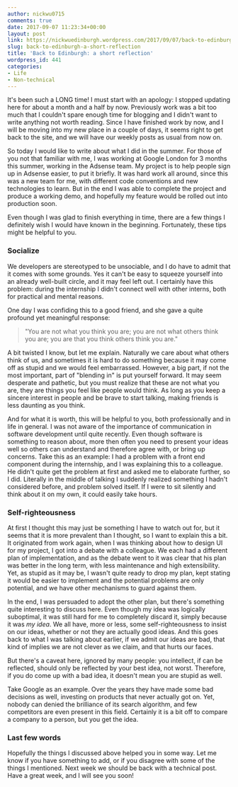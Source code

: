 ```yaml
---
author: nickwu0715
comments: true
date: 2017-09-07 11:23:34+00:00
layout: post
link: https://nickwuedinburgh.wordpress.com/2017/09/07/back-to-edinburgh-a-short-reflection/
slug: back-to-edinburgh-a-short-reflection
title: 'Back to Edinburgh: a short reflection'
wordpress_id: 441
categories:
- Life
- Non-technical
---
```


It's been such a LONG time! I must start with an apology: I stopped updating here for about a month and a half by now. Previously work was a bit too much that I couldn't spare enough time for blogging and I didn't want to write anything not worth reading. Since I have finished work by now, and I will be moving into my new place in a couple of days, it seems right to get back to the site, and we will have our weekly posts as usual from now on.

So today I would like to write about what I did in the summer. For those of you not that familiar with me, I was working at Google London for 3 months this summer, working in the Adsense team. My project is to help people sign up in Adsense easier, to put it briefly. It was hard work all around, since this was a new team for me, with different code conventions and new technologies to learn. But in the end I was able to complete the project and produce a working demo, and hopefully my feature would be rolled out into production soon.

Even though I was glad to finish everything in time, there are a few things I definitely wish I would have known in the beginning. Fortunately, these tips might be helpful to you.



### Socialize



We developers are stereotyped to be unsociable, and I do have to admit that it comes with some grounds. Yes it can't be easy to squeeze yourself into an already well-built circle, and it may feel left out. I certainly have this problem: during the internship I didn't connect well with other interns, both for practical and mental reasons.

One day I was confiding this to a good friend, and she gave a quite profound yet meaningful response:



<blockquote>"You are not what you think you are; you are not what others think you are; you are that you think others think you are."</blockquote>



A bit twisted I know, but let me explain. Naturally we care about what others think of us, and sometimes it is hard to do something because it may come off as stupid and we would feel embarrassed. However, a big part, if not the most important, part of "blending in" is put yourself forward. It may seem desperate and pathetic, but you must realize that these are not what you are, they are things you feel like people would think. As long as you keep a sincere interest in people and be brave to start talking, making friends is less daunting as you think.

And for what it is worth, this will be helpful to you, both professionally and in life in general. I was not aware of the importance of communication in software development until quite recently. Even though software is something to reason about, more then often you need to present your ideas well so others can understand and therefore agree with, or bring up concerns. Take this as an example: I had a problem with a front end component during the internship, and I was explaining this to a colleague. He didn't quite get the problem at first and asked me to elaborate further, so I did. Literally in the middle of talking I suddenly realized something I hadn't considered before, and problem solved itself. If I were to sit silently and think about it on my own, it could easily take hours.



### Self-righteousness



At first I thought this may just be something I have to watch out for, but it seems that it is more prevalent than I thought, so I want to explain this a bit. It originated from work again, when I was thinking about how to design UI for my project, I got into a debate with a colleague. We each had a different plan of implementation, and as the debate went to it was clear that his plan was better in the long term, with less maintenance and high extensibility. Yet, as stupid as it may be, I wasn't quite ready to drop my plan, kept stating it would be easier to implement and the potential problems are only potential, and we have other mechanisms to guard against them.

In the end, I was persuaded to adopt the other plan, but there's something quite interesting to discuss here. Even though my idea was logically suboptimal, it was still hard for me to completely discard it, simply because it was _my idea_. We all have, more or less, some self-righteousness to insist on our ideas, whether or not they are actually good ideas. And this goes back to what I was talking about earlier, if we admit our ideas are bad, that kind of implies we are not clever as we claim, and that hurts our faces.

But there's a caveat here, ignored by many people: you intellect, if can be reflected, should only be reflected by your best idea, not worst. Therefore, if you do come up with a bad idea, it doesn't mean you are stupid as well.

Take Google as an example. Over the years they have made some bad decisions as well, investing on products that never actually got on. Yet, nobody can denied the brilliance of its search algorithm, and few competitors are even present in this field. Certainly it is a bit off to compare a company to a person, but you get the idea.



### Last few words



Hopefully the things I discussed above helped you in some way. Let me know if you have something to add, or if you disagree with some of the things I mentioned. Next week we should be back with a technical post. Have a great week, and I will see you soon!
